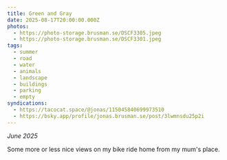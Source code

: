 ```yaml
---
title: Green and Gray
date: 2025-08-17T20:00:00.000Z
photos:
  - https://photo-storage.brusman.se/DSCF3305.jpeg
  - https://photo-storage.brusman.se/DSCF3301.jpeg
tags:
  - summer
  - road
  - water
  - animals
  - landscape
  - buildings
  - parking
  - empty
syndications:
  - https://tacocat.space/@jonas/115045840699973510
  - https://bsky.app/profile/jonas.brusman.se/post/3lwmnsdu25p2i
---
```

_June 2025_

Some more or less nice views on my bike ride home from my mum's place.
